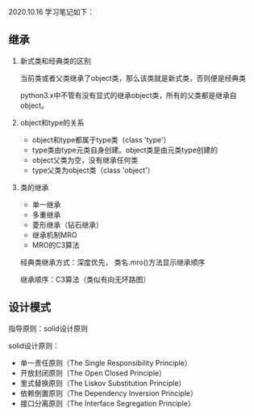 2020.10.16
学习笔记如下：

## 继承

1. 新式类和经典类的区别

   当前类或者父类继承了object类，那么该类就是新式类，否则便是经典类

   python3.x中不管有没有显式的继承object类，所有的父类都是继承自object。

2. object和type的关系
   - object和type都属于type类（class 'type'）
   - type类由type元类自身创建。object类是由元类type创建的
   - object父类为空，没有继承任何类
   - type父类为object类（class 'object'）

3. 类的继承

   - 单一继承
   - 多重继承
   - 菱形继承（钻石继承）
   - 继承机制MRO
   - MRO的C3算法

   经典类继承方式：深度优先， 类名.mro()方法显示继承顺序

   继承顺序：C3算法（类似有向无环路图）

## 设计模式

指导原则：solid设计原则

solid设计原则：

- 单一责任原则（The Single Responsibility Principle）
- 开放封闭原则（The Open Closed Principle）
- 里式替换原则（The Liskov Substitution Principle）
- 依赖倒置原则（The Dependency Inversion Principle）
- 接口分离原则（The Interface Segregation Principle）
